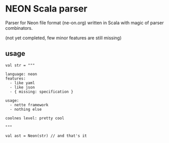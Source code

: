 NEON Scala parser
=================

Parser for Neon file format (ne-on.org) written in Scala with magic of parser combinators.

(not yet completed, few minor features are still missing)

usage
-----

    val str = """
    
    language: neon
    features:
      - like yaml
      - like json
      - { missing: specification }
    
    usage:
      - nette framework
      - nothing else
    
    coolnes level: pretty cool
    
    """
    
    val ast = Neon(str) // and that's it
